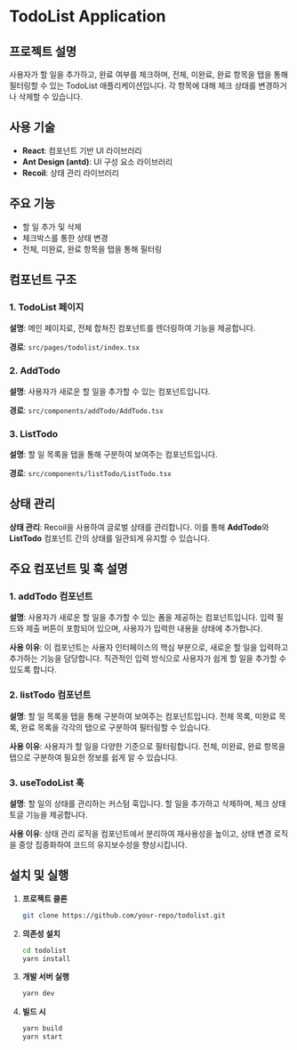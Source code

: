 # TodoList Application

## 프로젝트 설명
사용자가 할 일을 추가하고, 완료 여부를 체크하며, 전체, 미완료, 완료 항목을 탭을 통해 필터링할 수 있는 TodoList 애플리케이션입니다. 각 항목에 대해 체크 상태를 변경하거나 삭제할 수 있습니다.

## 사용 기술
- **React**: 컴포넌트 기반 UI 라이브러리
- **Ant Design (antd)**: UI 구성 요소 라이브러리
- **Recoil**: 상태 관리 라이브러리

## 주요 기능
- 할 일 추가 및 삭제
- 체크박스를 통한 상태 변경
- 전체, 미완료, 완료 항목을 탭을 통해 필터링

## 컴포넌트 구조
### 1. TodoList 페이지
**설명**: 메인 페이지로, 전체 합쳐진 컴포넌트를 렌더링하여 기능을 제공합니다.

**경로**: `src/pages/todolist/index.tsx`

### 2. AddTodo
**설명**: 사용자가 새로운 할 일을 추가할 수 있는 컴포넌트입니다.

**경로**: `src/components/addTodo/AddTodo.tsx`

### 3. ListTodo
**설명**: 할 일 목록을 탭을 통해 구분하여 보여주는 컴포넌트입니다.

**경로**: `src/components/listTodo/ListTodo.tsx`

## 상태 관리
**상태 관리**: Recoil을 사용하여 글로벌 상태를 관리합니다. 이를 통해 **AddTodo**와 **ListTodo** 컴포넌트 간의 상태를 일관되게 유지할 수 있습니다.

## 주요 컴포넌트 및 훅 설명

### 1. addTodo 컴포넌트
**설명**: 사용자가 새로운 할 일을 추가할 수 있는 폼을 제공하는 컴포넌트입니다. 입력 필드와 제출 버튼이 포함되어 있으며, 사용자가 입력한 내용을 상태에 추가합니다.

**사용 이유**: 이 컴포넌트는 사용자 인터페이스의 핵심 부분으로, 새로운 할 일을 입력하고 추가하는 기능을 담당합니다. 직관적인 입력 방식으로 사용자가 쉽게 할 일을 추가할 수 있도록 합니다.

### 2. listTodo 컴포넌트
**설명**: 할 일 목록을 탭을 통해 구분하여 보여주는 컴포넌트입니다. 전체 목록, 미완료 목록, 완료 목록을 각각의 탭으로 구분하여 필터링할 수 있습니다.

**사용 이유**: 사용자가 할 일을 다양한 기준으로 필터링합니다. 전체, 미완료, 완료 항목을 탭으로 구분하여 필요한 정보를 쉽게 알 수 있습니다.

### 3. useTodoList 훅
**설명**: 할 일의 상태를 관리하는 커스텀 훅입니다. 할 일을 추가하고 삭제하며, 체크 상태 토글 기능을 제공합니다.

**사용 이유**: 상태 관리 로직을 컴포넌트에서 분리하여 재사용성을 높이고, 상태 변경 로직을 중앙 집중화하여 코드의 유지보수성을 향상시킵니다.

## 설치 및 실행
1. **프로젝트 클론**
    ```bash
    git clone https://github.com/your-repo/todolist.git
    ```
2. **의존성 설치**
    ```bash
    cd todolist
    yarn install
    ```
3. **개발 서버 실행**
    ```bash
    yarn dev
    ```
4. **빌드 시**
    ```bash
    yarn build
    yarn start
    ```
